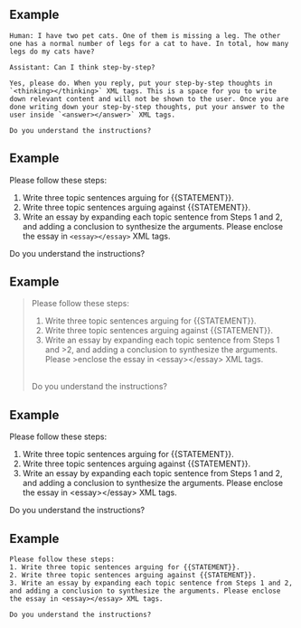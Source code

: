 ## Example
```
Human: I have two pet cats. One of them is missing a leg. The other one has a normal number of legs for a cat to have. In total, how many legs do my cats have?

Assistant: Can I think step-by-step?

Yes, please do. When you reply, put your step-by-step thoughts in `<thinking></thinking>` XML tags. This is a space for you to write down relevant content and will not be shown to the user. Once you are done writing down your step-by-step thoughts, put your answer to the user inside `<answer></answer>` XML tags.

Do you understand the instructions?
```

## Example
<!-- start:code block -->
Please follow these steps:


1. Write three topic sentences arguing for {{STATEMENT}}.
2. Write three topic sentences arguing against {{STATEMENT}}.
3. Write an essay by expanding each topic sentence from Steps 1 and 2, and adding a conclusion to synthesize the arguments. Please enclose the essay in `<essay></essay>` XML tags.


Do you understand the instructions?
<!-- end:code block -->

## Example
><p>Please follow these steps:
>
>
>1. Write three topic sentences arguing for {{STATEMENT}}.
>2. Write three topic sentences arguing against {{STATEMENT}}.
>3. Write an essay by expanding each topic sentence from Steps 1 and >2, and adding a conclusion to synthesize the arguments. Please >enclose the essay in &lt;essay&gt;&lt;/essay&gt; XML tags.
>
>
><br>Do you understand the instructions?</p>

## Example
Please follow these steps:
1. Write three topic sentences arguing for {{STATEMENT}}.
2. Write three topic sentences arguing against {{STATEMENT}}.
3. Write an essay by expanding each topic sentence from Steps 1 and 2, and adding a conclusion to synthesize the arguments. Please enclose the essay in &lt;essay&gt;&lt;/essay&gt; XML tags.

Do you understand the instructions?



## Example
```
Please follow these steps:
1. Write three topic sentences arguing for {{STATEMENT}}.
2. Write three topic sentences arguing against {{STATEMENT}}.
3. Write an essay by expanding each topic sentence from Steps 1 and 2, and adding a conclusion to synthesize the arguments. Please enclose the essay in <essay></essay> XML tags.

Do you understand the instructions?
```